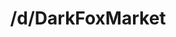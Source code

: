 ---
title: /d/DarkFoxMarket
link_onion: http://vworp2mspe566cws.onion/to/dread/4ddd8b7ff9
tags:
  - darkfoxmarket
---